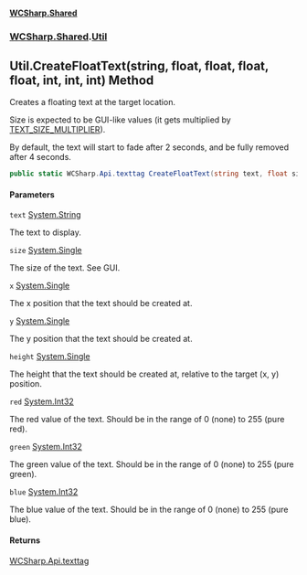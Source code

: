 #### [WCSharp\.Shared](README.md 'README')
### [WCSharp\.Shared](WCSharp.Shared.md 'WCSharp\.Shared').[Util](WCSharp.Shared.Util.md 'WCSharp\.Shared\.Util')

## Util\.CreateFloatText\(string, float, float, float, float, int, int, int\) Method

Creates a floating text at the target location\.

Size is expected to be GUI-like values (it gets multiplied by [TEXT\_SIZE\_MULTIPLIER](WCSharp.Shared.Util.TEXT_SIZE_MULTIPLIER.md 'WCSharp\.Shared\.Util\.TEXT\_SIZE\_MULTIPLIER')).

By default, the text will start to fade after 2 seconds, and be fully removed after 4 seconds.

```csharp
public static WCSharp.Api.texttag CreateFloatText(string text, float size, float x, float y, float height, int red, int green, int blue);
```
#### Parameters

<a name='WCSharp.Shared.Util.CreateFloatText(string,float,float,float,float,int,int,int).text'></a>

`text` [System\.String](https://learn.microsoft.com/en-us/dotnet/api/system.string 'System\.String')

The text to display\.

<a name='WCSharp.Shared.Util.CreateFloatText(string,float,float,float,float,int,int,int).size'></a>

`size` [System\.Single](https://learn.microsoft.com/en-us/dotnet/api/system.single 'System\.Single')

The size of the text\. See GUI\.

<a name='WCSharp.Shared.Util.CreateFloatText(string,float,float,float,float,int,int,int).x'></a>

`x` [System\.Single](https://learn.microsoft.com/en-us/dotnet/api/system.single 'System\.Single')

The x position that the text should be created at\.

<a name='WCSharp.Shared.Util.CreateFloatText(string,float,float,float,float,int,int,int).y'></a>

`y` [System\.Single](https://learn.microsoft.com/en-us/dotnet/api/system.single 'System\.Single')

The y position that the text should be created at\.

<a name='WCSharp.Shared.Util.CreateFloatText(string,float,float,float,float,int,int,int).height'></a>

`height` [System\.Single](https://learn.microsoft.com/en-us/dotnet/api/system.single 'System\.Single')

The height that the text should be created at, relative to the target \(x, y\) position\.

<a name='WCSharp.Shared.Util.CreateFloatText(string,float,float,float,float,int,int,int).red'></a>

`red` [System\.Int32](https://learn.microsoft.com/en-us/dotnet/api/system.int32 'System\.Int32')

The red value of the text\. Should be in the range of 0 \(none\) to 255 \(pure red\)\.

<a name='WCSharp.Shared.Util.CreateFloatText(string,float,float,float,float,int,int,int).green'></a>

`green` [System\.Int32](https://learn.microsoft.com/en-us/dotnet/api/system.int32 'System\.Int32')

The green value of the text\. Should be in the range of 0 \(none\) to 255 \(pure green\)\.

<a name='WCSharp.Shared.Util.CreateFloatText(string,float,float,float,float,int,int,int).blue'></a>

`blue` [System\.Int32](https://learn.microsoft.com/en-us/dotnet/api/system.int32 'System\.Int32')

The blue value of the text\. Should be in the range of 0 \(none\) to 255 \(pure blue\)\.

#### Returns
[WCSharp\.Api\.texttag](https://learn.microsoft.com/en-us/dotnet/api/wcsharp.api.texttag 'WCSharp\.Api\.texttag')